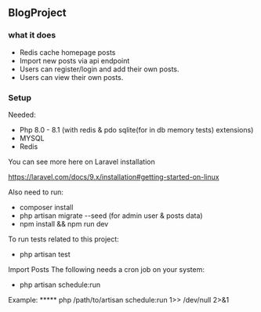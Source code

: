 ## BlogProject

### what it does

- Redis cache homepage posts
- Import new posts via api endpoint
- Users can register/login and add their own posts.
- Users can view their own posts.

### Setup

Needed: 
- Php 8.0 - 8.1 (with redis & pdo sqlite(for in db memory tests) extensions)
- MYSQL
- Redis

You can see more here on Laravel installation

https://laravel.com/docs/9.x/installation#getting-started-on-linux


Also need to run:
 - composer install
 - php artisan migrate --seed (for admin user & posts data)
 - npm install && npm run dev

To run tests related to this project:
- php artisan test

Import Posts
The following needs a cron job on your system:

- php artisan schedule:run

Example:
***** php /path/to/artisan schedule:run 1>> /dev/null 2>&1


